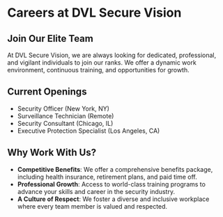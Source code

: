 # Careers at DVL Secure Vision

## Join Our Elite Team
At DVL Secure Vision, we are always looking for dedicated, professional, and vigilant individuals to join our ranks. We offer a dynamic work environment, continuous training, and opportunities for growth.

## Current Openings
- Security Officer (New York, NY)
- Surveillance Technician (Remote)
- Security Consultant (Chicago, IL)
- Executive Protection Specialist (Los Angeles, CA)

## Why Work With Us?
- **Competitive Benefits**: We offer a comprehensive benefits package, including health insurance, retirement plans, and paid time off.
- **Professional Growth**: Access to world-class training programs to advance your skills and career in the security industry.
- **A Culture of Respect**: We foster a diverse and inclusive workplace where every team member is valued and respected.
